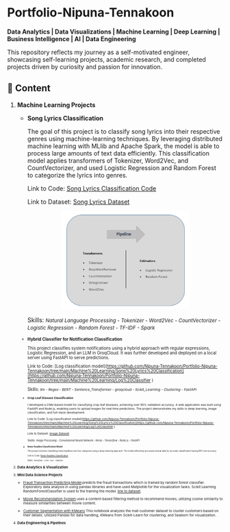 # Portfolio-Nipuna-Tennakoon
**Data Analytics | Data Visualizations | Machine Learning | Deep Learning | Business Intelligence | AI | Data Engineering**

This repository reflects my journey as a self-motivated engineer, showcasing self-learning projects, academic research, and completed projects driven by curiosity and passion for innovation.

## 📌 Content  

1. **Machine Learning Projects**
   
   - **Song Lyrics Classification**

      The goal of this project is to classify song lyrics into their respective genres using machine-learning techniques. By leveraging distributed machine learning with MLlib and Apache Spark, the model is able to process large amounts of text data efficiently. This classification model applies transformers of Tokenizer, Word2Vec, and CountVectorizer, and used Logistic Regression and Random Forest to categorize the lyrics into genres.
      
        Link to Code: [Song Lyrics Classification Code](https://github.com/Nipuna-Tennakoon/Portfolio-Nipuna-Tennakoon/tree/main/Machine%20Learning/Song%20Lyrics%20Classification)
      
        Link to Dataset: [Song Lyrics Dataset](https://data.mendeley.com/datasets/3t9vbwxgr5/2)
     </p>
     
     <center>
       <img src="https://github.com/Nipuna-Tennakoon/Portfolio-Nipuna-Tennakoon/blob/main/mlpipeline.png" width="300" />
     </center>
      
      Skills: *<small>Natural Language Processing - Tokenizer - Word2Vec - CountVectorizer - Logistic Regression - Random Forest - TF-IDF - Spark<small>*  


   - **Hybrid Classifier for Notification Classification**

     This project classifies system notifications using a hybrid approach with regular expressions, Logistic Regression, and an LLM in GroqCloud. It was further developed and deployed on a local server using FastAPI to serve predictions.
      
     Link to Code: [Log classification model](https://github.com/Nipuna-Tennakoon/Portfolio-Nipuna-Tennakoon/tree/main/Machine%20Learning/Song%20Lyrics%20Classification](https://github.com/Nipuna-Tennakoon/Portfolio-Nipuna-Tennakoon/tree/main/Machine%20Learning/Log%20Classifier )
      
     Skills: *<small>llm - Regex - BERT - Sentence_Transformer - groqcloud - Scikit_Learning - Clustering - FastAPI<small>*

   - **Crop Leaf Disease Classification**

      I developed a CNN-based model for classifying crop leaf diseases, achieving over 90% validation accuracy. A web application was built using FastAPI and Node.js, enabling users to upload images for real-time predictions. The project demonstrates my skills in deep learning, image classification, and full-stack development.
      
     Link to Code: [Log classification model](https://github.com/Nipuna-Tennakoon/Portfolio-Nipuna-Tennakoon/tree/main/Machine%20Learning/Song%20Lyrics%20Classification](https://github.com/Nipuna-Tennakoon/Portfolio-Nipuna-Tennakoon/tree/main/Machine%20Learning/Log%20Classifier )
  
     Link to Dataset: [Image Dataset](https://www.kaggle.com/datasets/vipoooool/new-plant-diseases-dataset)
      
     Skills: *<small>Image Processing - Convolutional Neural Network - Keras - Tensorflow - Node.js - FastAPI<small>*

  
   - **News Headline Classification Model**

      This project involves classifying news headlines into four categories using a deep-learning approach. The model effectively processes textual data for accurate classification having 89% test accuracy.
  
      Link to Code: [News Headline Classification](https://github.com/Nipuna-Tennakoon/Portfolio-Nipuna-Tennakoon/tree/main/Machine%20Learning/News%20Headline%20Classification)
   
      Skills: *<small>Tensorflow - LSTM - NLP - Tokenizer<small>*
     
3. **Data Analytics & Visualization**  
4. **Mini Data Science Projects**

   - [Fraud Transaction Predicting Model](https://github.com/Nipuna-Tennakoon/Portfolio-Nipuna-Tennakoon/tree/main/Mini%20Data%20Science%20Projects/Fraud%20Transaction%20Predicting%20Model) predicts the fraud transactions which is trained by random forest classifier. Exploratory data analysis in using pandas libraries and have used Matplotlib for the visualization tasks. Scikit Learning RandomForestClassifier is used to the training the model.
[link to dataset](https://media.geeksforgeeks.org/wp-content/uploads/20240904104950/creditcard.csv).

   - [Movie Recommendation System](https://github.com/Nipuna-Tennakoon/Portfolio-Nipuna-Tennakoon/tree/main/Mini%20Data%20Science%20Projects/Movie%20Recommendation%20System) uses a content-based filtering method to recommend movies, utilizing cosine similarity to measure similarities between movie content.
   - [Customer Segmentation with KMeans](https://github.com/Nipuna-Tennakoon/Portfolio-Nipuna-Tennakoon/tree/main/Mini%20Data%20Science%20Projects/Customer%20Segmentation%20with%20KMeans) This notebook analyzes the mall customer dataset to cluster customers based on their details. Utilized Pandas for data handling, KMeans from Scikit-Learn for clustering, and Seaborn for visualization.
  
5. **Data Engineering & Pipelines** 




